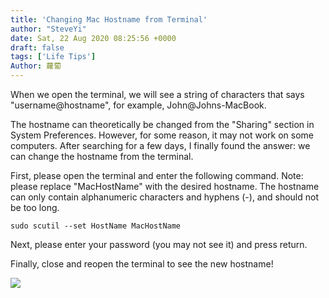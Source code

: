 ```yaml
---
title: 'Changing Mac Hostname from Terminal'
author: "SteveYi"
date: Sat, 22 Aug 2020 08:25:56 +0000
draft: false
tags: ['Life Tips']
Author: 蘿蔔
---
```


When we open the terminal, we will see a string of characters that says "username@hostname", for example, John@Johns-MacBook.

The hostname can theoretically be changed from the "Sharing" section in System Preferences. However, for some reason, it may not work on some computers. After searching for a few days, I finally found the answer: we can change the hostname from the terminal.

First, please open the terminal and enter the following command. Note: please replace "MacHostName" with the desired hostname. The hostname can only contain alphanumeric characters and hyphens (-), and should not be too long.

```
sudo scutil --set HostName MacHostName
```

Next, please enter your password (you may not see it) and press return.

Finally, close and reopen the terminal to see the new hostname!

![](https://static-a1.steveyi.net/media/blog/2020082208224152.png)

